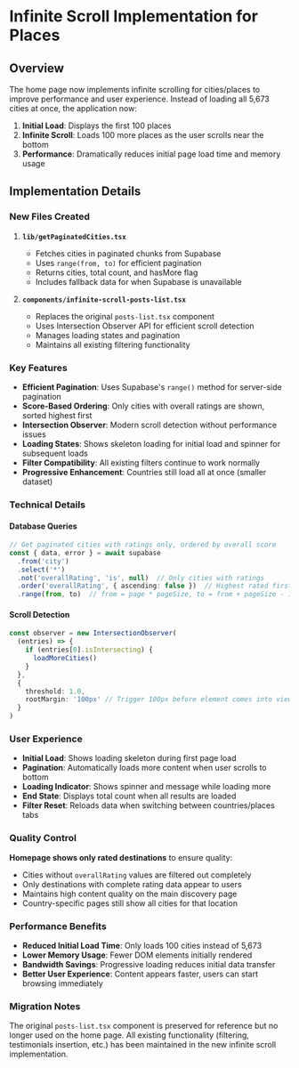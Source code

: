 # Infinite Scroll Implementation for Places

## Overview

The home page now implements infinite scrolling for cities/places to improve performance and user experience. Instead of loading all 5,673 cities at once, the application now:

1. **Initial Load**: Displays the first 100 places
2. **Infinite Scroll**: Loads 100 more places as the user scrolls near the bottom
3. **Performance**: Dramatically reduces initial page load time and memory usage

## Implementation Details

### New Files Created

1. **`lib/getPaginatedCities.tsx`**
   - Fetches cities in paginated chunks from Supabase
   - Uses `range(from, to)` for efficient pagination
   - Returns cities, total count, and hasMore flag
   - Includes fallback data for when Supabase is unavailable

2. **`components/infinite-scroll-posts-list.tsx`**
   - Replaces the original `posts-list.tsx` component
   - Uses Intersection Observer API for efficient scroll detection
   - Manages loading states and pagination
   - Maintains all existing filtering functionality

### Key Features

- **Efficient Pagination**: Uses Supabase's `range()` method for server-side pagination
- **Score-Based Ordering**: Only cities with overall ratings are shown, sorted highest first
- **Intersection Observer**: Modern scroll detection without performance issues
- **Loading States**: Shows skeleton loading for initial load and spinner for subsequent loads
- **Filter Compatibility**: All existing filters continue to work normally
- **Progressive Enhancement**: Countries still load all at once (smaller dataset)

### Technical Details

#### Database Queries
```typescript
// Get paginated cities with ratings only, ordered by overall score
const { data, error } = await supabase
  .from('city')
  .select('*')
  .not('overallRating', 'is', null)  // Only cities with ratings
  .order('overallRating', { ascending: false })  // Highest rated first
  .range(from, to)  // from = page * pageSize, to = from + pageSize - 1
```

#### Scroll Detection
```typescript
const observer = new IntersectionObserver(
  (entries) => {
    if (entries[0].isIntersecting) {
      loadMoreCities()
    }
  },
  {
    threshold: 1.0,
    rootMargin: '100px' // Trigger 100px before element comes into view
  }
)
```

### User Experience

- **Initial Load**: Shows loading skeleton during first page load
- **Pagination**: Automatically loads more content when user scrolls to bottom
- **Loading Indicator**: Shows spinner and message while loading more
- **End State**: Displays total count when all results are loaded
- **Filter Reset**: Reloads data when switching between countries/places tabs

### Quality Control

**Homepage shows only rated destinations** to ensure quality:
- Cities without `overallRating` values are filtered out completely
- Only destinations with complete rating data appear to users  
- Maintains high content quality on the main discovery page
- Country-specific pages still show all cities for that location

### Performance Benefits

- **Reduced Initial Load Time**: Only loads 100 cities instead of 5,673
- **Lower Memory Usage**: Fewer DOM elements initially rendered
- **Bandwidth Savings**: Progressive loading reduces initial data transfer
- **Better User Experience**: Content appears faster, users can start browsing immediately

### Migration Notes

The original `posts-list.tsx` component is preserved for reference but no longer used on the home page. All existing functionality (filtering, testimonials insertion, etc.) has been maintained in the new infinite scroll implementation.
